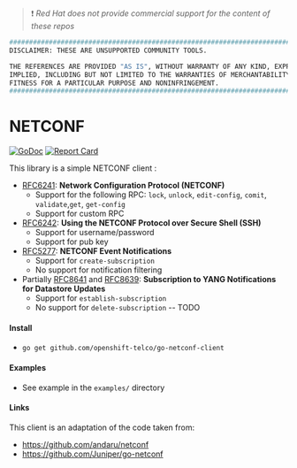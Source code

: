 > :heavy_exclamation_mark: *Red Hat does not provide commercial support for the content of these repos*

```bash
#############################################################################
DISCLAIMER: THESE ARE UNSUPPORTED COMMUNITY TOOLS.

THE REFERENCES ARE PROVIDED "AS IS", WITHOUT WARRANTY OF ANY KIND, EXPRESS OR
IMPLIED, INCLUDING BUT NOT LIMITED TO THE WARRANTIES OF MERCHANTABILITY,
FITNESS FOR A PARTICULAR PURPOSE AND NONINFRINGEMENT.
#############################################################################
```

# NETCONF

[![GoDoc](https://godoc.org/github.com/openshift-telco/go-netconf-client?status.svg)](https://godoc.org/github.com/openshift-telco/go-netconf-client)
[![Report Card](https://goreportcard.com/badge/github.com/openshift-telco/go-netconf-client)](https://goreportcard.com/report/github.com/openshift-telco/go-netconf-client)

This library is a simple NETCONF client :
- [RFC6241](http://tools.ietf.org/html/rfc6241): **Network Configuration Protocol (NETCONF)** 
    - Support for the following RPC: `lock`, `unlock`, `edit-config`, `comit`, `validate`,`get`, `get-config`
    - Support for custom RPC
- [RFC6242](http://tools.ietf.org/html/rfc6242): **Using the NETCONF Protocol over Secure Shell (SSH)**
    - Support for username/password
    - Support for pub key
- [RFC5277](https://datatracker.ietf.org/doc/html/rfc5277): **NETCONF Event Notifications**
    - Support for `create-subscription`
    - No support for notification filtering
- Partially [RFC8641](https://datatracker.ietf.org/doc/html/rfc8641) and [RFC8639](https://datatracker.ietf.org/doc/html/rfc8639): **Subscription to YANG Notifications for Datastore Updates**
    - Support for `establish-subscription`
    - No support for `delete-subscription` -- TODO

#### Install

- `go get github.com/openshift-telco/go-netconf-client`

#### Examples

- See example in the `examples/` directory

#### Links
This client is an adaptation of the code taken from:
- https://github.com/andaru/netconf
- https://github.com/Juniper/go-netconf